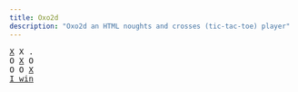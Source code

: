 ```yaml
---
title: Oxo2d 
description: "Oxo2d an HTML noughts and crosses (tic-tac-toe) player"
---
```


<pre class="oxo2d">
<u>X</u> X .
O <u>X</u> O
O O <u>X</u>
<a href="../">I win</a>
</pre>
